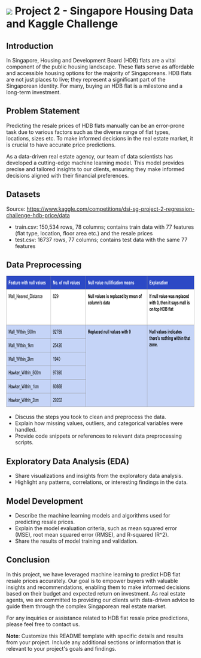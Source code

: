 # ![](https://ga-dash.s3.amazonaws.com/production/assets/logo-9f88ae6c9c3871690e33280fcf557f33.png) Project 2 - Singapore Housing Data and Kaggle Challenge

## Introduction

In Singapore, Housing and Development Board (HDB) flats are a vital component of the public housing landscape. These flats serve as affordable and accessible housing options for the majority of Singaporeans. HDB flats are not just places to live; they represent a significant part of the Singaporean identity. For many, buying an HDB flat is a milestone and a long-term investment.

## Problem Statement

Predicting the resale prices of HDB flats manually can be an error-prone task due to various factors such as the diverse range of flat types, locations, sizes etc. To make informed decisions in the real estate market, it is crucial to have accurate price predictions.

As a data-driven real estate agency, our team of data scientists has developed a cutting-edge machine learning model. This model provides precise and tailored insights to our clients, ensuring they make informed decisions aligned with their financial preferences.

## Datasets

Source: https://www.kaggle.com/competitions/dsi-sg-project-2-regression-challenge-hdb-price/data

* train.csv: 150,534 rows, 78 columns; contains train data with 77 features (flat type, location, floor area etc.) and the resale prices
* test.csv: 16737 rows, 77 columns; contains test data with the same 77 features

## Data Preprocessing

<img src= "Images/null_nullifier.jpg" width="1000" height="350" >

- Discuss the steps you took to clean and preprocess the data.
- Explain how missing values, outliers, and categorical variables were handled.
- Provide code snippets or references to relevant data preprocessing scripts.

## Exploratory Data Analysis (EDA)

- Share visualizations and insights from the exploratory data analysis.
- Highlight any patterns, correlations, or interesting findings in the data.

## Model Development

- Describe the machine learning models and algorithms used for predicting resale prices.
- Explain the model evaluation criteria, such as mean squared error (MSE), root mean squared error (RMSE), and R-squared (R^2).
- Share the results of model training and validation.

## Conclusion

In this project, we have leveraged machine learning to predict HDB flat resale prices accurately. Our goal is to empower buyers with valuable insights and recommendations, enabling them to make informed decisions based on their budget and expected return on investment. As real estate agents, we are committed to providing our clients with data-driven advice to guide them through the complex Singaporean real estate market.

For any inquiries or assistance related to HDB flat resale price predictions, please feel free to contact us.

**Note**: Customize this README template with specific details and results from your project. Include any additional sections or information that is relevant to your project's goals and findings.
